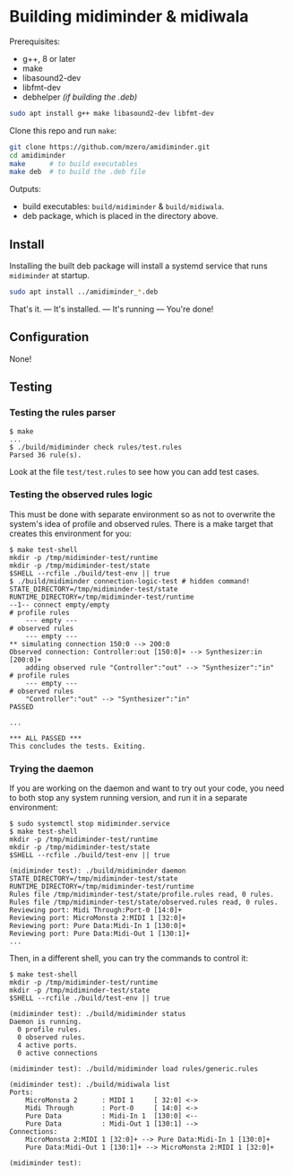# Building midiminder & midiwala

Prerequisites:
  * g++, 8 or later
  * make
  * libasound2-dev
  * libfmt-dev
  * debhelper *(if building the .deb)*

  ```sh
  sudo apt install g++ make libasound2-dev libfmt-dev
  ```

Clone this repo and run `make`:

  ```sh
  git clone https://github.com/mzero/amidiminder.git
  cd amidiminder
  make      # to build executables
  make deb  # to build the .deb file
  ```

Outputs:

 - build executables: `build/midiminder` & `build/midiwala`.
 - deb package, which is placed in the directory above.


## Install

Installing the built deb package will install a systemd service that runs
`midiminder` at startup.

  ```sh
  sudo apt install ../amidiminder_*.deb
  ```

That's it. — It's installed. — It's running — You're done!

## Configuration

None!

## Testing

### Testing the rules parser

  ```console
  $ make
  ...
  $ ./build/midiminder check rules/test.rules
  Parsed 36 rule(s).
  ```

Look at the file `test/test.rules` to see how you can add test cases.

### Testing the observed rules logic

This must be done with separate environment so as not to overwrite the system's
idea of profile and observed rules.  There is a make target that creates this
environment for you:

  ```console
  $ make test-shell
  mkdir -p /tmp/midiminder-test/runtime
  mkdir -p /tmp/midiminder-test/state
  $SHELL --rcfile ./build/test-env || true
  $ ./build/midiminder connection-logic-test # hidden command!
  STATE_DIRECTORY=/tmp/midiminder-test/state
  RUNTIME_DIRECTORY=/tmp/midiminder-test/runtime
  --1-- connect empty/empty
  # profile rules
      --- empty ---
  # observed rules
      --- empty ---
  ** simulating connection 150:0 --> 200:0
  Observed connection: Controller:out [150:0]+ --> Synthesizer:in [200:0]+
      adding observed rule "Controller":"out" --> "Synthesizer":"in"
  # profile rules
      --- empty ---
  # observed rules
      "Controller":"out" --> "Synthesizer":"in"
  PASSED

  ...

  *** ALL PASSED ***
  This concludes the tests. Exiting.
  ```

### Trying the daemon

If you are working on the daemon and want to try out your code, you need to
both stop any system running version, and run it in a separate environment:

  ```console
  $ sudo systemctl stop midiminder.service
  $ make test-shell
  mkdir -p /tmp/midiminder-test/runtime
  mkdir -p /tmp/midiminder-test/state
  $SHELL --rcfile ./build/test-env || true

  (midiminder test): ./build/midiminder daemon
  STATE_DIRECTORY=/tmp/midiminder-test/state
  RUNTIME_DIRECTORY=/tmp/midiminder-test/runtime
  Rules file /tmp/midiminder-test/state/profile.rules read, 0 rules.
  Rules file /tmp/midiminder-test/state/observed.rules read, 0 rules.
  Reviewing port: Midi Through:Port-0 [14:0]+
  Reviewing port: MicroMonsta 2:MIDI 1 [32:0]+
  Reviewing port: Pure Data:Midi-In 1 [130:0]+
  Reviewing port: Pure Data:Midi-Out 1 [130:1]+
  ...
  ```

Then, in a different shell, you can try the commands to control it:

  ```console
  $ make test-shell
  mkdir -p /tmp/midiminder-test/runtime
  mkdir -p /tmp/midiminder-test/state
  $SHELL --rcfile ./build/test-env || true

  (midiminder test): ./build/midiminder status
  Daemon is running.
    0 profile rules.
    0 observed rules.
    4 active ports.
    0 active connections

  (midiminder test): ./build/midiminder load rules/generic.rules

  (midiminder test): ./build/midiwala list
  Ports:
      MicroMonsta 2      : MIDI 1     [ 32:0] <->
      Midi Through       : Port-0     [ 14:0] <->
      Pure Data          : Midi-In 1  [130:0] <--
      Pure Data          : Midi-Out 1 [130:1] -->
  Connections:
      MicroMonsta 2:MIDI 1 [32:0]+ --> Pure Data:Midi-In 1 [130:0]+
      Pure Data:Midi-Out 1 [130:1]+ --> MicroMonsta 2:MIDI 1 [32:0]+

  (midiminder test):
  ```